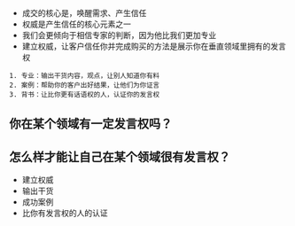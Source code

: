 - 成交的核心是，唤醒需求、产生信任
- 权威是产生信任的核心元素之一
- 我们会更倾向于相信专家的判断，因为他比我们更加专业
- 建立权威，让客户信任你并完成购买的方法是展示你在垂直领域里拥有的发言权
```
1. 专业：输出干货内容，观点，让别人知道你有料
2. 案例：帮助你的客户出好结果，让他们为你证言
3. 背书：让比你更有话语权的人，认证你的发言权
```

## 你在某个领域有一定发言权吗？


## 怎么样才能让自己在某个领域很有发言权？
- 建立权威
- 输出干货
- 成功案例
- 比你有发言权的人的认证